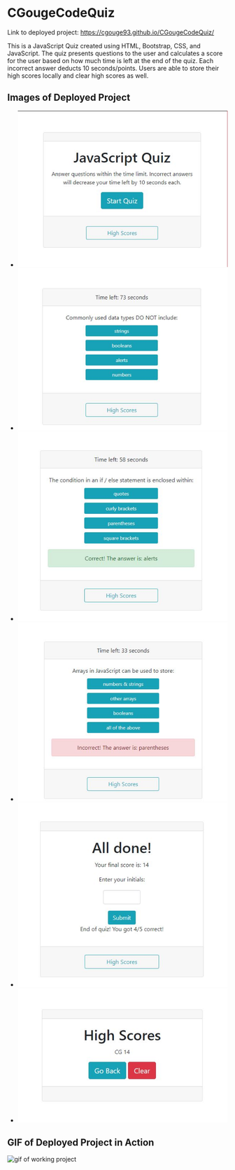 # CGougeCodeQuiz

Link to deployed project: https://cgouge93.github.io/CGougeCodeQuiz/

This is a JavaScript Quiz created using HTML, Bootstrap, CSS, and JavaScript. The quiz presents questions to the user and calculates a score for the user based on how much time is left at the end of the quiz. Each incorrect answer deducts 10 seconds/points. Users are able to store their high scores locally and clear high scores as well.

## Images of Deployed Project
* ![start page of quiz](/assets/images/main.JPG)
* ![question presented](/assets/images/question.JPG)
* ![correct answer](/assets/images/correct.JPG)
* ![incorrect answer](/assets/images/incorrect.JPG)
* ![end of quiz](/assets/images/final.JPG)
* ![high scores](/assets/images/highscores.JPG)

## GIF of Deployed Project in Action
![gif of working project](/assets/images/working.gif)

